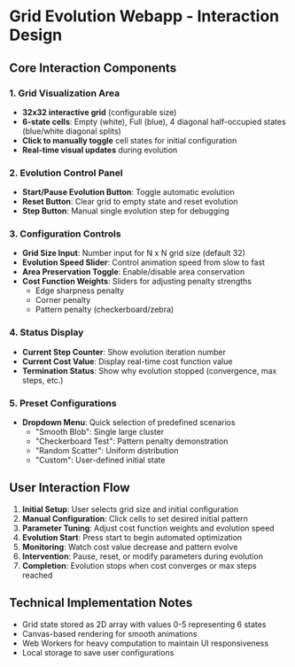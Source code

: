 # Grid Evolution Webapp - Interaction Design

## Core Interaction Components

### 1. Grid Visualization Area
- **32x32 interactive grid** (configurable size)
- **6-state cells**: Empty (white), Full (blue), 4 diagonal half-occupied states (blue/white diagonal splits)
- **Click to manually toggle** cell states for initial configuration
- **Real-time visual updates** during evolution

### 2. Evolution Control Panel
- **Start/Pause Evolution Button**: Toggle automatic evolution
- **Reset Button**: Clear grid to empty state and reset evolution
- **Step Button**: Manual single evolution step for debugging

### 3. Configuration Controls
- **Grid Size Input**: Number input for N x N grid size (default 32)
- **Evolution Speed Slider**: Control animation speed from slow to fast
- **Area Preservation Toggle**: Enable/disable area conservation
- **Cost Function Weights**: Sliders for adjusting penalty strengths
  - Edge sharpness penalty
  - Corner penalty  
  - Pattern penalty (checkerboard/zebra)

### 4. Status Display
- **Current Step Counter**: Show evolution iteration number
- **Current Cost Value**: Display real-time cost function value
- **Termination Status**: Show why evolution stopped (convergence, max steps, etc.)

### 5. Preset Configurations
- **Dropdown Menu**: Quick selection of predefined scenarios
  - "Smooth Blob": Single large cluster
  - "Checkerboard Test": Pattern penalty demonstration
  - "Random Scatter": Uniform distribution
  - "Custom": User-defined initial state

## User Interaction Flow

1. **Initial Setup**: User selects grid size and initial configuration
2. **Manual Configuration**: Click cells to set desired initial pattern
3. **Parameter Tuning**: Adjust cost function weights and evolution speed
4. **Evolution Start**: Press start to begin automated optimization
5. **Monitoring**: Watch cost value decrease and pattern evolve
6. **Intervention**: Pause, reset, or modify parameters during evolution
7. **Completion**: Evolution stops when cost converges or max steps reached

## Technical Implementation Notes

- Grid state stored as 2D array with values 0-5 representing 6 states
- Canvas-based rendering for smooth animations
- Web Workers for heavy computation to maintain UI responsiveness
- Local storage to save user configurations